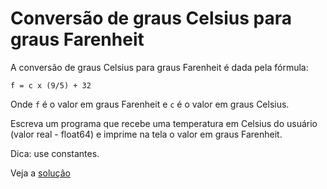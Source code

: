 # Conversão de graus Celsius para graus Farenheit

A conversão de graus Celsius para graus Farenheit é dada pela fórmula:

```
f = c x (9/5) + 32
```

Onde `f` é o valor em graus Farenheit e `c` é o valor em graus Celsius.

Escreva um programa que recebe uma temperatura em Celsius do usuário (valor
real - float64) e imprime na tela o valor em graus Farenheit.

Dica: use constantes.

Veja a [solução](./solucoes/01-celsius-farenheit.go)